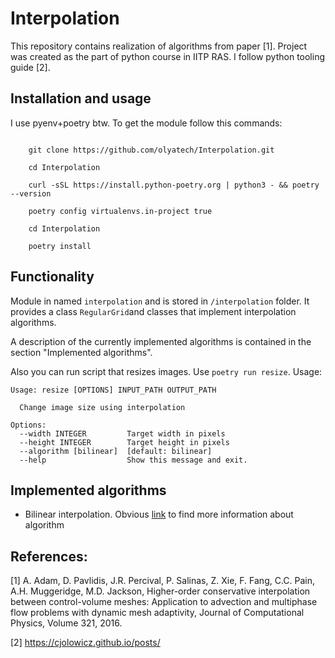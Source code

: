 # Interpolation

This repository contains realization of algorithms from paper [1]. Project was created as the part of python course in IITP RAS. I follow python tooling guide [2].

## Installation and usage

I use pyenv+poetry btw. To get the module follow this commands:
```shell

    git clone https://github.com/olyatech/Interpolation.git

    cd Interpolation

    curl -sSL https://install.python-poetry.org | python3 - && poetry --version

    poetry config virtualenvs.in-project true

    cd Interpolation

    poetry install

```

## Functionality

Module in named `interpolation` and is stored in `/interpolation` folder. It provides a class `RegularGrid`and classes that implement interpolation algorithms. 

A description of the currently implemented algorithms is contained in the section "Implemented algorithms".

Also you can run script that resizes images. Use `poetry run resize`. Usage:
```
Usage: resize [OPTIONS] INPUT_PATH OUTPUT_PATH

  Change image size using interpolation

Options:
  --width INTEGER         Target width in pixels
  --height INTEGER        Target height in pixels
  --algorithm [bilinear]  [default: bilinear]
  --help                  Show this message and exit.
```


## Implemented algorithms

- Bilinear interpolation. Obvious [link](https://en.wikipedia.org/wiki/Bilinear_interpolation) to find more information about algorithm


## References:

[1] A. Adam, D. Pavlidis, J.R. Percival, P. Salinas, Z. Xie, F. Fang, C.C. Pain, A.H. Muggeridge, M.D. Jackson,
Higher-order conservative interpolation between control-volume meshes: Application to advection and multiphase flow problems with dynamic mesh adaptivity,
Journal of Computational Physics,
Volume 321,
2016.

[2] https://cjolowicz.github.io/posts/